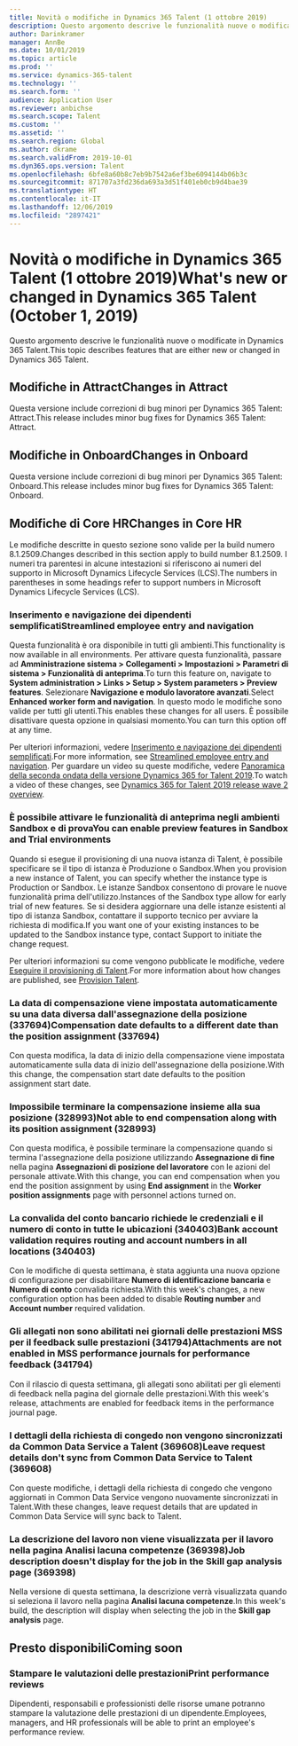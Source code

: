 ```yaml
---
title: Novità o modifiche in Dynamics 365 Talent (1 ottobre 2019)
description: Questo argomento descrive le funzionalità nuove o modificate di Microsoft Dynamics 365 Talent.
author: Darinkramer
manager: AnnBe
ms.date: 10/01/2019
ms.topic: article
ms.prod: ''
ms.service: dynamics-365-talent
ms.technology: ''
ms.search.form: ''
audience: Application User
ms.reviewer: anbichse
ms.search.scope: Talent
ms.custom: ''
ms.assetid: ''
ms.search.region: Global
ms.author: dkrame
ms.search.validFrom: 2019-10-01
ms.dyn365.ops.version: Talent
ms.openlocfilehash: 6bfe8a60b8c7eb9b7542a6ef3be6094144b06b3c
ms.sourcegitcommit: 871707a3fd236da693a3d51f401eb0cb9d4bae39
ms.translationtype: HT
ms.contentlocale: it-IT
ms.lasthandoff: 12/06/2019
ms.locfileid: "2897421"
---
```

# <a name="whats-new-or-changed-in-dynamics-365-talent-october-1-2019"></a><span data-ttu-id="7b93b-103">Novità o modifiche in Dynamics 365 Talent (1 ottobre 2019)</span><span class="sxs-lookup"><span data-stu-id="7b93b-103">What's new or changed in Dynamics 365 Talent (October 1, 2019)</span></span>

<span data-ttu-id="7b93b-104">Questo argomento descrive le funzionalità nuove o modificate in Dynamics 365 Talent.</span><span class="sxs-lookup"><span data-stu-id="7b93b-104">This topic describes features that are either new or changed in Dynamics 365 Talent.</span></span>

## <a name="changes-in-attract"></a><span data-ttu-id="7b93b-105">Modifiche in Attract</span><span class="sxs-lookup"><span data-stu-id="7b93b-105">Changes in Attract</span></span>

<span data-ttu-id="7b93b-106">Questa versione include correzioni di bug minori per Dynamics 365 Talent: Attract.</span><span class="sxs-lookup"><span data-stu-id="7b93b-106">This release includes minor bug fixes for Dynamics 365 Talent: Attract.</span></span>

## <a name="changes-in-onboard"></a><span data-ttu-id="7b93b-107">Modifiche in Onboard</span><span class="sxs-lookup"><span data-stu-id="7b93b-107">Changes in Onboard</span></span>

<span data-ttu-id="7b93b-108">Questa versione include correzioni di bug minori per Dynamics 365 Talent: Onboard.</span><span class="sxs-lookup"><span data-stu-id="7b93b-108">This release includes minor bug fixes for Dynamics 365 Talent: Onboard.</span></span>

## <a name="changes-in-core-hr"></a><span data-ttu-id="7b93b-109">Modifiche di Core HR</span><span class="sxs-lookup"><span data-stu-id="7b93b-109">Changes in Core HR</span></span>

<span data-ttu-id="7b93b-110">Le modifiche descritte in questo sezione sono valide per la build numero 8.1.2509.</span><span class="sxs-lookup"><span data-stu-id="7b93b-110">Changes described in this section apply to build number 8.1.2509.</span></span> <span data-ttu-id="7b93b-111">I numeri tra parentesi in alcune intestazioni si riferiscono ai numeri del supporto in Microsoft Dynamics Lifecycle Services (LCS).</span><span class="sxs-lookup"><span data-stu-id="7b93b-111">The numbers in parentheses in some headings refer to support numbers in Microsoft Dynamics Lifecycle Services (LCS).</span></span>

### <a name="streamlined-employee-entry-and-navigation"></a><span data-ttu-id="7b93b-112">Inserimento e navigazione dei dipendenti semplificati</span><span class="sxs-lookup"><span data-stu-id="7b93b-112">Streamlined employee entry and navigation</span></span>

<span data-ttu-id="7b93b-113">Questa funzionalità è ora disponibile in tutti gli ambienti.</span><span class="sxs-lookup"><span data-stu-id="7b93b-113">This functionality is now available in all environments.</span></span> <span data-ttu-id="7b93b-114">Per attivare questa funzionalità, passare ad **Amministrazione sistema > Collegamenti > Impostazioni > Parametri di sistema > Funzionalità di anteprima**.</span><span class="sxs-lookup"><span data-stu-id="7b93b-114">To turn this feature on, navigate to **System administration > Links > Setup > System parameters > Preview features**.</span></span> <span data-ttu-id="7b93b-115">Selezionare **Navigazione e modulo lavoratore avanzati**.</span><span class="sxs-lookup"><span data-stu-id="7b93b-115">Select **Enhanced worker form and navigation**.</span></span> <span data-ttu-id="7b93b-116">In questo modo le modifiche sono valide per tutti gli utenti.</span><span class="sxs-lookup"><span data-stu-id="7b93b-116">This enables these changes for all users.</span></span> <span data-ttu-id="7b93b-117">È possibile disattivare questa opzione in qualsiasi momento.</span><span class="sxs-lookup"><span data-stu-id="7b93b-117">You can turn this option off at any time.</span></span>

<span data-ttu-id="7b93b-118">Per ulteriori informazioni, vedere [Inserimento e navigazione dei dipendenti semplificati](./streamlined-employee-entry.md).</span><span class="sxs-lookup"><span data-stu-id="7b93b-118">For more information, see [Streamlined employee entry and navigation](./streamlined-employee-entry.md).</span></span> <span data-ttu-id="7b93b-119">Per guardare un video su queste modifiche, vedere [Panoramica della seconda ondata della versione Dynamics 365 for Talent 2019](https://aka.ms/ROGT19RW2ROV).</span><span class="sxs-lookup"><span data-stu-id="7b93b-119">To watch a video of these changes, see [Dynamics 365 for Talent 2019 release wave 2 overview](https://aka.ms/ROGT19RW2ROV).</span></span>

### <a name="you-can-enable-preview-features-in-sandbox-and-trial-environments"></a><span data-ttu-id="7b93b-120">È possibile attivare le funzionalità di anteprima negli ambienti Sandbox e di prova</span><span class="sxs-lookup"><span data-stu-id="7b93b-120">You can enable preview features in Sandbox and Trial environments</span></span>

<span data-ttu-id="7b93b-121">Quando si esegue il provisioning di una nuova istanza di Talent, è possibile specificare se il tipo di istanza è Produzione o Sandbox.</span><span class="sxs-lookup"><span data-stu-id="7b93b-121">When you provision a new instance of Talent, you can specify whether the instance type is Production or Sandbox.</span></span> <span data-ttu-id="7b93b-122">Le istanze Sandbox consentono di provare le nuove funzionalità prima dell'utilizzo.</span><span class="sxs-lookup"><span data-stu-id="7b93b-122">Instances of the Sandbox type allow for early trial of new features.</span></span> <span data-ttu-id="7b93b-123">Se si desidera aggiornare una delle istanze esistenti al tipo di istanza Sandbox, contattare il supporto tecnico per avviare la richiesta di modifica.</span><span class="sxs-lookup"><span data-stu-id="7b93b-123">If you want one of your existing instances to be updated to the Sandbox instance type, contact Support to initiate the change request.</span></span>

<span data-ttu-id="7b93b-124">Per ulteriori informazioni su come vengono pubblicate le modifiche, vedere [Eseguire il provisioning di Talent](./provisioning-talent.md).</span><span class="sxs-lookup"><span data-stu-id="7b93b-124">For more information about how changes are published, see [Provision Talent](./provisioning-talent.md).</span></span>

### <a name="compensation-date-defaults-to-a-different-date-than-the-position-assignment-337694"></a><span data-ttu-id="7b93b-125">La data di compensazione viene impostata automaticamente su una data diversa dall'assegnazione della posizione (337694)</span><span class="sxs-lookup"><span data-stu-id="7b93b-125">Compensation date defaults to a different date than the position assignment (337694)</span></span>

<span data-ttu-id="7b93b-126">Con questa modifica, la data di inizio della compensazione viene impostata automaticamente sulla data di inizio dell'assegnazione della posizione.</span><span class="sxs-lookup"><span data-stu-id="7b93b-126">With this change, the compensation start date defaults to the position assignment start date.</span></span>

### <a name="not-able-to-end-compensation-along-with-its-position-assignment-328993"></a><span data-ttu-id="7b93b-127">Impossibile terminare la compensazione insieme alla sua posizione (328993)</span><span class="sxs-lookup"><span data-stu-id="7b93b-127">Not able to end compensation along with its position assignment (328993)</span></span>

<span data-ttu-id="7b93b-128">Con questa modifica, è possibile terminare la compensazione quando si termina l'assegnazione della posizione utilizzando **Assegnazione di fine** nella pagina **Assegnazioni di posizione del lavoratore** con le azioni del personale attivate.</span><span class="sxs-lookup"><span data-stu-id="7b93b-128">With this change, you can end compensation when you end the position assignment by using **End assignment** in the **Worker position assignments** page with personnel actions turned on.</span></span>

### <a name="bank-account-validation-requires-routing-and-account-numbers-in-all-locations-340403"></a><span data-ttu-id="7b93b-129">La convalida del conto bancario richiede le credenziali e il numero di conto in tutte le ubicazioni (340403)</span><span class="sxs-lookup"><span data-stu-id="7b93b-129">Bank account validation requires routing and account numbers in all locations (340403)</span></span>

<span data-ttu-id="7b93b-130">Con le modifiche di questa settimana, è stata aggiunta una nuova opzione di configurazione per disabilitare **Numero di identificazione bancaria** e **Numero di conto** convalida richiesta.</span><span class="sxs-lookup"><span data-stu-id="7b93b-130">With this week's changes, a new configuration option has been added to disable **Routing number** and **Account number** required validation.</span></span> 

### <a name="attachments-are-not-enabled-in-mss-performance-journals-for-performance-feedback-341794"></a><span data-ttu-id="7b93b-131">Gli allegati non sono abilitati nei giornali delle prestazioni MSS per il feedback sulle prestazioni (341794)</span><span class="sxs-lookup"><span data-stu-id="7b93b-131">Attachments are not enabled in MSS performance journals for performance feedback (341794)</span></span>

<span data-ttu-id="7b93b-132">Con il rilascio di questa settimana, gli allegati sono abilitati per gli elementi di feedback nella pagina del giornale delle prestazioni.</span><span class="sxs-lookup"><span data-stu-id="7b93b-132">With this week's release, attachments are enabled for feedback items in the performance journal page.</span></span>

### <a name="leave-request-details-dont-sync-from-common-data-service-to-talent-369608"></a><span data-ttu-id="7b93b-133">I dettagli della richiesta di congedo non vengono sincronizzati da Common Data Service a Talent (369608)</span><span class="sxs-lookup"><span data-stu-id="7b93b-133">Leave request details don't sync from Common Data Service to Talent (369608)</span></span>

<span data-ttu-id="7b93b-134">Con queste modifiche, i dettagli della richiesta di congedo che vengono aggiornati in Common Data Service vengono nuovamente sincronizzati in Talent.</span><span class="sxs-lookup"><span data-stu-id="7b93b-134">With these changes, leave request details that are updated in Common Data Service will sync back to Talent.</span></span>

### <a name="job-description-doesnt-display-for-the-job-in-the-skill-gap-analysis-page-369398"></a><span data-ttu-id="7b93b-135">La descrizione del lavoro non viene visualizzata per il lavoro nella pagina Analisi lacuna competenze (369398)</span><span class="sxs-lookup"><span data-stu-id="7b93b-135">Job description doesn't display for the job in the Skill gap analysis page (369398)</span></span>

<span data-ttu-id="7b93b-136">Nella versione di questa settimana, la descrizione verrà visualizzata quando si seleziona il lavoro nella pagina **Analisi lacuna competenze**.</span><span class="sxs-lookup"><span data-stu-id="7b93b-136">In this week's build, the description will display when selecting the job in the **Skill gap analysis** page.</span></span>

## <a name="coming-soon"></a><span data-ttu-id="7b93b-137">Presto disponibili</span><span class="sxs-lookup"><span data-stu-id="7b93b-137">Coming soon</span></span>

### <a name="print-performance-reviews"></a><span data-ttu-id="7b93b-138">Stampare le valutazioni delle prestazioni</span><span class="sxs-lookup"><span data-stu-id="7b93b-138">Print performance reviews</span></span>

<span data-ttu-id="7b93b-139">Dipendenti, responsabili e professionisti delle risorse umane potranno stampare la valutazione delle prestazioni di un dipendente.</span><span class="sxs-lookup"><span data-stu-id="7b93b-139">Employees, managers, and HR professionals will be able to print an employee's performance review.</span></span>
